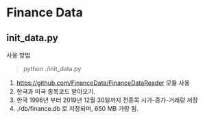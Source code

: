# Finance Data
## init_data.py
사용 방법
> python ./init_data.py
1. https://github.com/FinanceData/FinanceDataReader 모듈 사용
1. 한국과 미국 종목코드 받아오기.
1. 한국 1996년 부터 2019년 12월 30일까지 전종목 시가-종가-거래량 저장
 1. ./db/finance.db 로 저장되며, 650 MB 가량 됨.

